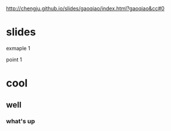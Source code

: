 http://chengju.github.io/slides/gaoqiao/index.html?gaoqiao&cc#0

slides
======

exmaple 1

point 1

# cool

## well

### what's up
